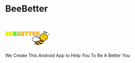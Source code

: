 # BeeBetter
<img src="https://github.com/marcelxv/BeeBetter/blob/master/app/src/main/res/drawable/logo.png?raw=true"/>

We Create This Android App to Help You To Be A Better You
